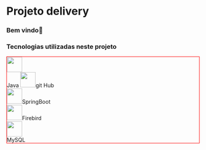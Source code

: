 # Projeto delivery
### Bem vindo👋

<h3>Tecnologias utilizadas neste projeto</h3>
<div style="border:1px solid red">
<img src="https://cdn.jsdelivr.net/gh/devicons/devicon/icons/java/java-original-wordmark.svg" width="40" height="40" /><br><spam>Java</spam> <img src="https://cdn.jsdelivr.net/gh/devicons/devicon/icons/github/github-original.svg" width="40" height="40" /><spam>git Hub</spam><br><img src="https://cdn.jsdelivr.net/gh/devicons/devicon/icons/spring/spring-original.svg"  width="40" height="40"/><spam>SpringBoot</spam><br><img src="https://cdn.jsdelivr.net/gh/devicons/devicon/icons/firebase/firebase-plain.svg" width="40" height="40" /><spam>Firebird</spam><br><img src="https://cdn.jsdelivr.net/gh/devicons/devicon/icons/git/git-original.svg" width="40" height="40"/><br><spam>MySQL</spam>
</div>
